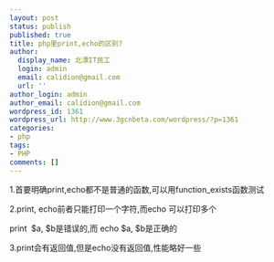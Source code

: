 ```yaml
---
layout: post
status: publish
published: true
title: php里print,echo的区别?
author:
  display_name: 北漂IT民工
  login: admin
  email: calidion@gmail.com
  url: ''
author_login: admin
author_email: calidion@gmail.com
wordpress_id: 1361
wordpress_url: http://www.3gcnbeta.com/wordpress/?p=1361
categories:
- php
tags:
- PHP
comments: []
---
```

<p>1.首要明确print,echo都不是普通的函数,可以用function_exists函数测试</p>
<p>2.print, echo前者只能打印一个字符,而echo 可以打印多个</p>
<p>print &nbsp;$a, $b是错误的,而 echo $a, $b是正确的</p>
<p>3.print会有返回值,但是echo没有返回值,性能略好一些</p>
